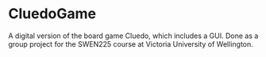 # CluedoGame
A digital version of the board game Cluedo, which includes a GUI. Done as a group project for the SWEN225 course at Victoria University of Wellington. 
